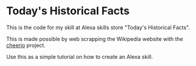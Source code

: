 # Today's Historical Facts

This is the code for my skill at Alexa skills store "Today's Historical Facts".

This is made possible by web scrapping the Wikipedia website with the [cheerio](https://github.com/cheeriojs/cheerio) project.

Use this as a simple tutorial on how to create an Alexa skill.
